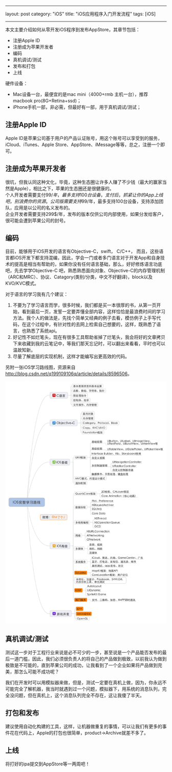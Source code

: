 
---
layout: post
category: "iOS"
title:  "iOS应用程序入门开发流程"
tags: [iOS]

---

本文主要介绍如何从零开发iOS程序到发布AppStore，其章节包括：
* 注册Apple ID
* 注册成为苹果开发者
* 编码
* 真机调试/测试
* 发布和打包
* 上线

硬件设备：
* Mac设备一台，最便宜的是mac mini（4000+rmb 主机一台），推荐macbook pro(8G+Retina+ssd)；   
* iPhone手机一部，非必需，但最好有一部，用于真机调试/测试；

## 注册Apple ID
Apple ID是苹果公司基于用户的产品认证账号，用这个账号可以享受到的服务，iCloud、iTunes、Apple Store、AppStore、iMessage等等，总之，注册一个即可。
## 注册成为苹果开发者

很坑，但我认同这种文化，毕竟，这种生态圈让许多人赚了不少钱（最大的赢家当然是Apple），相比之下，苹果的生态圈还是很健康的。   
个人开发者需要支付99$/年，最多支持100台设备，支付后，抓紧让你的App上线吧，别浪费你的资源。   
公司版需要支持99$/年，最多支持100台设备，支持添加团队，应用是以公司的名义发布的。   
企业开发者需要支持299$/年，发布的版本仅供公司内部使用，如果分发给客户，很可能会遭到苹果公司的封号。      

## 编码
目前，能够用于iOS开发的语言有Objective-C，swift， C/C++， 而且，这些语言都iOS开发下都支持混编，因此，学会一门或者多门语言对于开发App和自身技术的提高是相当有帮助的，如果你没有任何语言基础，那么，好好修炼语言功底吧，先去学学Objective-C
吧，熟悉熟悉面向对象、Objective-C的内存管理机制（ARC和MRC）、协议、Catagory(类别/分类，中文不好翻译)，block以及KVO/KVC模式。

对于语言的学习我有几个建议：   
1. 不要为了学习语言而学，很多时候，我们都是买一本很厚的书，从第一页开始，看到最后一页，发誓一定要弄懂全部内容，这样恰恰是最浪费时间的学习方法。我个人的做法是，先找个简单又经典的例子去看，模仿例子上手写代码，在这个过程中，有针对性的去网上检索自己想要的，这样，既熟悉了语言，也熟悉了系统api。   
2. 好记性不如烂笔头，现在有很多工具帮助省掉了烂笔头，我会将好的文章拷贝下来收藏到我的云笔记中，等我们那天忘记时，可以翻出来看看，平时也可以温故知新。   
3. 尽量了解底层的实现机制，这样才能编写出更高效的代码。   

另附一张iOS学习路线图，资源来自<http://blog.csdn.net/q199109106q/article/details/8596506>。   

![iOS学习路线图](../resources/29223500-176eb123446f463d8b118dd93e0e7d9b.png 
)


## 真机调试/测试   


测试这一步对于工程行业来说是必不可少的一步，甚至说是一个产品能否发布的最后一道门槛，因此，我们必须很负责人的将自己的产品做到极致，以前我认为做到极致是不可能的，直到苹果公司的成功，让我看到了一个企业如果将产品做到完美，那怎么可能不成功呢？

我们在开发时可以用模拟器来做，但是，测试一定要在真机上做，因为，你永远不可能完全了解机器，我当时就遇到过一个问题，模拟器下，用系统的消息队列，完全没问题，但在真机上，这个消息队列完全不存在，这让我傻了半天。


## 打包和发布
建议使用自动化构建的工具，这样，让机器做重复的事情，可以让我们有更多的事件花在代码上，Apple的打包也很简单，product->Archive就差不多了。
## 上线

将打好的ipa提交到AppStore等一两周吧！
